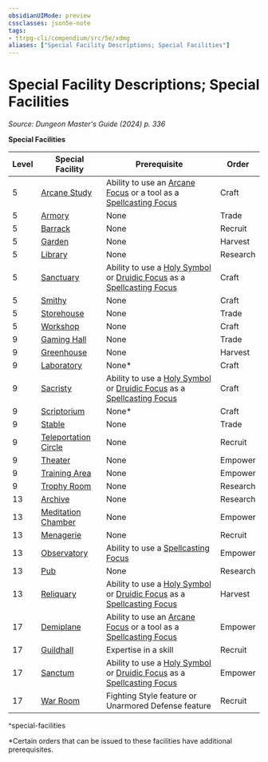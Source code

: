 ```yaml
---
obsidianUIMode: preview
cssclasses: json5e-note
tags:
- ttrpg-cli/compendium/src/5e/xdmg
aliases: ["Special Facility Descriptions; Special Facilities"]
---
```

# Special Facility Descriptions; Special Facilities
*Source: Dungeon Master's Guide (2024) p. 336* 

**Special Facilities**

| Level | Special Facility | Prerequisite | Order |
|-------|------------------|--------------|-------|
| 5 | [Arcane Study](3-Mechanics/CLI/bastions/arcane-study.md) | Ability to use an [Arcane Focus](3-Mechanics/CLI/items/arcane-focus-xphb.md) or a tool as a [Spellcasting Focus](3-Mechanics/CLI/rules/variant-rules/spellcasting-focus-xphb.md) | Craft |
| 5 | [Armory](3-Mechanics/CLI/bastions/armory.md) | None | Trade |
| 5 | [Barrack](3-Mechanics/CLI/bastions/barrack.md) | None | Recruit |
| 5 | [Garden](3-Mechanics/CLI/bastions/garden.md) | None | Harvest |
| 5 | [Library](3-Mechanics/CLI/bastions/library.md) | None | Research |
| 5 | [Sanctuary](3-Mechanics/CLI/bastions/sanctuary.md) | Ability to use a [Holy Symbol](3-Mechanics/CLI/items/holy-symbol-xphb.md) or [Druidic Focus](3-Mechanics/CLI/items/druidic-focus-xphb.md) as a [Spellcasting Focus](3-Mechanics/CLI/rules/variant-rules/spellcasting-focus-xphb.md) | Craft |
| 5 | [Smithy](3-Mechanics/CLI/bastions/smithy.md) | None | Craft |
| 5 | [Storehouse](3-Mechanics/CLI/bastions/storehouse.md) | None | Trade |
| 5 | [Workshop](3-Mechanics/CLI/bastions/workshop.md) | None | Craft |
| 9 | [Gaming Hall](3-Mechanics/CLI/bastions/gaming-hall.md) | None | Trade |
| 9 | [Greenhouse](3-Mechanics/CLI/bastions/greenhouse.md) | None | Harvest |
| 9 | [Laboratory](3-Mechanics/CLI/bastions/laboratory.md) | None* | Craft |
| 9 | [Sacristy](3-Mechanics/CLI/bastions/sacristy.md) | Ability to use a [Holy Symbol](3-Mechanics/CLI/items/holy-symbol-xphb.md) or [Druidic Focus](3-Mechanics/CLI/items/druidic-focus-xphb.md) as a [Spellcasting Focus](3-Mechanics/CLI/rules/variant-rules/spellcasting-focus-xphb.md) | Craft |
| 9 | [Scriptorium](3-Mechanics/CLI/bastions/scriptorium.md) | None* | Craft |
| 9 | [Stable](3-Mechanics/CLI/bastions/stable.md) | None | Trade |
| 9 | [Teleportation Circle](3-Mechanics/CLI/bastions/teleportation-circle.md) | None | Recruit |
| 9 | [Theater](3-Mechanics/CLI/bastions/theater.md) | None | Empower |
| 9 | [Training Area](3-Mechanics/CLI/bastions/training-area.md) | None | Empower |
| 9 | [Trophy Room](3-Mechanics/CLI/bastions/trophy-room.md) | None | Research |
| 13 | [Archive](3-Mechanics/CLI/bastions/archive.md) | None | Research |
| 13 | [Meditation Chamber](3-Mechanics/CLI/bastions/meditation-chamber.md) | None | Empower |
| 13 | [Menagerie](3-Mechanics/CLI/bastions/menagerie.md) | None | Recruit |
| 13 | [Observatory](3-Mechanics/CLI/bastions/observatory.md) | Ability to use a [Spellcasting Focus](3-Mechanics/CLI/rules/variant-rules/spellcasting-focus-xphb.md) | Empower |
| 13 | [Pub](3-Mechanics/CLI/bastions/pub.md) | None | Research |
| 13 | [Reliquary](3-Mechanics/CLI/bastions/reliquary.md) | Ability to use a [Holy Symbol](3-Mechanics/CLI/items/holy-symbol-xphb.md) or [Druidic Focus](3-Mechanics/CLI/items/druidic-focus-xphb.md) as a [Spellcasting Focus](3-Mechanics/CLI/rules/variant-rules/spellcasting-focus-xphb.md) | Harvest |
| 17 | [Demiplane](3-Mechanics/CLI/bastions/demiplane.md) | Ability to use an [Arcane Focus](3-Mechanics/CLI/items/arcane-focus-xphb.md) or a tool as a [Spellcasting Focus](3-Mechanics/CLI/rules/variant-rules/spellcasting-focus-xphb.md) | Empower |
| 17 | [Guildhall](3-Mechanics/CLI/bastions/guildhall.md) | Expertise in a skill | Recruit |
| 17 | [Sanctum](3-Mechanics/CLI/bastions/sanctum.md) | Ability to use a [Holy Symbol](3-Mechanics/CLI/items/holy-symbol-xphb.md) or [Druidic Focus](3-Mechanics/CLI/items/druidic-focus-xphb.md) as a [Spellcasting Focus](3-Mechanics/CLI/rules/variant-rules/spellcasting-focus-xphb.md) | Empower |
| 17 | [War Room](3-Mechanics/CLI/bastions/war-room.md) | Fighting Style feature or Unarmored Defense feature | Recruit |
^special-facilities

*Certain orders that can be issued to these facilities have additional prerequisites.